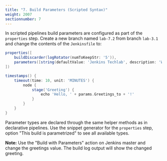 ```yaml
---
title: "7. Build Parameters (Scripted Syntax)"
weight: 2007
sectionnumber: 7
---
```


In scripted pipelines build parameters are configured as part of the ``properties`` step.
Create a new branch named ``lab-7.2`` from branch ``lab-3.1`` and change the contents of the ``Jenkinsfile`` to:

```groovy
properties([
    buildDiscarder(logRotator(numToKeepStr: '5')),
    parameters([string(defaultValue: 'Jenkins Techlab', description: 'Who to greet?', name: 'Greetings_to')])
])

timestamps() {
    timeout(time: 10, unit: 'MINUTES') {
        node {
            stage('Greeting') {
                echo 'Hello, ' + params.Greetings_to + '!'
            }
        }
    }
}
```

Parameter types are declared through the same helper methods as in declarative pipelines.
Use the snippet generator for the ``properties`` step, option "This build is parametrized" to see
all available types.

**Note:** Use the "Build with Parameters" action on Jenkins master and change the greetings value. The build log output will show the changed greeting.
